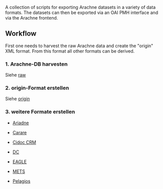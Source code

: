 A collection of scripts for exporting Arachne datasets in a variety of data formats. The datasets can then be exported via an OAI PMH interface and via the Arachne frontend. 

## Workflow

First one needs to harvest the raw Arachne data and create the "origin" XML format. From this format all other formats can be derived. 

### 1. Arachne-DB harvesten

Siehe [raw](docs/raw.md)

### 2. origin-Format erstellen

Siehe [origin](docs/origin.md)


### 3. weitere Formate erstellen

* [Ariadne](docs/other_formats/ariadne.md)

* [Carare](docs/other_formats/carare.md)

* [Cidoc CRM](docs/other_formats/cidoc_crm.md)

* [DC](docs/other_formats/dc.md)

* [EAGLE](docs/other_formats/eagle.md)

* [METS](docs/other_formats/mets.md)

* [Pelagios](docs/other_formats/pelagios.md)
